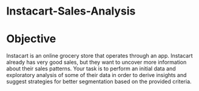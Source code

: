 # Instacart-Sales-Analysis


# Objective

Instacart is an online grocery store that operates through an app.
Instacart already has very good sales, but they want to uncover more
information about their sales patterns. Your task is to perform an initial data and exploratory
analysis of some of their data in order to derive insights and suggest strategies for better
segmentation based on the provided criteria.
